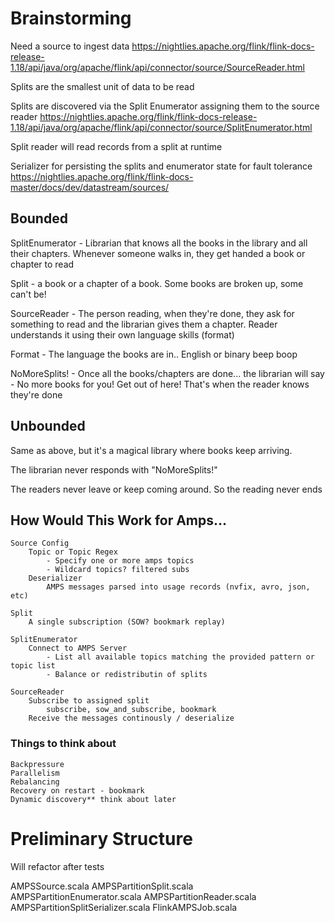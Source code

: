 
# Brainstorming

Need a source to ingest data
https://nightlies.apache.org/flink/flink-docs-release-1.18/api/java/org/apache/flink/api/connector/source/SourceReader.html

Splits are the smallest unit of data to be read

Splits are discovered via the Split Enumerator assigning them to the source reader
https://nightlies.apache.org/flink/flink-docs-release-1.18/api/java/org/apache/flink/api/connector/source/SplitEnumerator.html

Split reader will read records from a split at runtime

Serializer for persisting the splits and enumerator state for fault tolerance
https://nightlies.apache.org/flink/flink-docs-master/docs/dev/datastream/sources/


## Bounded

SplitEnumerator - Librarian that knows all the books in the library
and all their chapters. Whenever someone walks in, they get handed a book
or chapter to read

Split - a book or a chapter of a book. Some books are broken up,
some can't be!

SourceReader - The person reading, when they're done, they ask
for something to read and the librarian gives them a chapter.
Reader understands it using their own language skills (format)

Format - The language the books are in.. English or binary beep boop

NoMoreSplits! - Once all the books/chapters are done... the librarian
will say - No more books for you! Get out of here! That's when the
reader knows they're done

## Unbounded

Same as above, but it's a magical library where books keep arriving.

The librarian never responds with "NoMoreSplits!"

The readers never leave or keep coming around. So the reading never ends

## How Would This Work for Amps...

    Source Config
        Topic or Topic Regex
            - Specify one or more amps topics
            - Wildcard topics? filtered subs
        Deserializer
            AMPS messages parsed into usage records (nvfix, avro, json, etc)

    Split
        A single subscription (SOW? bookmark replay)

    SplitEnumerator
        Connect to AMPS Server
            - List all available topics matching the provided pattern or topic list
            - Balance or redistributin of splits

    SourceReader
        Subscribe to assigned split
            subscribe, sow_and_subscribe, bookmark
        Receive the messages continously / deserialize

### Things to think about
    Backpressure
    Parallelism
    Rebalancing
    Recovery on restart - bookmark
    Dynamic discovery** think about later

# Preliminary Structure

Will refactor after tests

AMPSSource.scala
AMPSPartitionSplit.scala
AMPSPartitionEnumerator.scala
AMPSPartitionReader.scala
AMPSPartitionSplitSerializer.scala
FlinkAMPSJob.scala         